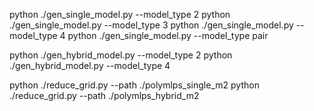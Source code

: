 python ./gen_single_model.py --model_type 2
python ./gen_single_model.py --model_type 3
python ./gen_single_model.py --model_type 4
python ./gen_single_model.py --model_type pair

python ./gen_hybrid_model.py --model_type 2
python ./gen_hybrid_model.py --model_type 4

python ./reduce_grid.py --path ./polymlps_single_m2
python ./reduce_grid.py --path ./polymlps_hybrid_m2
